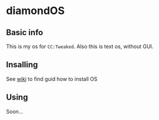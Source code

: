 # diamondOS
## Basic info
This is my os for `CC:Tweaked`. Also this is text os, without GUI.
## Insalling
See [wiki](https://github.com/zimavi/diamondOS/wiki) to find guid how to install OS
## Using
Soon...

